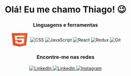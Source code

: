<h1 align="center"> Olá! Eu me chamo Thiago! 😉 </h1>
  
  <h3 align="center">Linguagens e ferramentas </h3>
  <div>
    <p align="center"> 
      <img align="center" alt="HTML" height="45" width="60" src="https://raw.githubusercontent.com/devicons/devicon/master/icons/html5/html5-original.svg">
     <img align="center" alt="CSS" height="45" width="60" src="https://cdn.jsdelivr.net/gh/devicons/devicon/icons/css3/css3-original.svg">
     <img align="center" alt="JavaScript" height="45" width="60" src="https://cdn.jsdelivr.net/gh/devicons/devicon/icons/javascript/javascript-original.svg" />
     <img align="center" alt="React" height="45" width="60" src="https://cdn.jsdelivr.net/gh/devicons/devicon/icons/react/react-original-wordmark.svg" /> 
     <img align="center" alt="Redux" height="45" width="60" src="https://cdn.jsdelivr.net/gh/devicons/devicon/icons/redux/redux-original.svg" /> 
     <img align="center" alt="Git" height="45" width="60" src="https://cdn.jsdelivr.net/gh/devicons/devicon/icons/git/git-original.svg" />
    </p>
  
  <h3 align="center">Encontre-me nas redes</h3>
  <div style="display: inline_block">
    <p align="center">
       <a href="https://www.linkedin.com/in/thiago-m-a-araujo/" target="_blank"><img align="center" alt="LinkedIn" height="45" width="60" src="https://cdn.jsdelivr.net/gh/devicons/devicon/icons/linkedin/linkedin-original.svg"</a>
      <a href="https://twitter.com/thiago_maaraujo" target="_blank"><img align="center" alt="LinkedIn" height="45" width="60" src="https://cdn.jsdelivr.net/gh/devicons/devicon/icons/twitter/twitter-original.svg"</a>
      <a href="https://www.instagram.com/thiago_maraujo/" target="_blank"><img align="center" alt="Instagram" height="45" width="60" src="https://raw.githubusercontent.com/rahuldkjain/github-profile-readme-generator/master/src/images/icons/Social/instagram.svg"</a>
    </p>
  </div>

